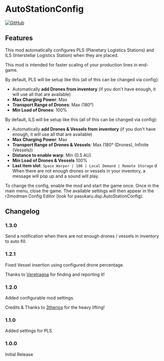 ﻿
# AutoStationConfig

[![GitHub](https://img.shields.io/github/license/pasukaru/DSP-Mods?style=for-the-badge)](https://github.com/Pasukaru/DSP-Mods/tree/main/AutoStationConfig)

## Features

This mod automatically configures PLS (Planetary Logistics Stations) and ILS (Interstellar Logistics Station) when they are placed. 

This mod is intended for faster scaling of your production lines in end-game.

By default, PLS will be setup like this (all of this can be changed via config):
- Automatically **add Drones from inventory** (if you don't have enough, it will use all that are available)
- **Max Charging Power**: Max
- **Transport Range of Drones**: Max (180°)
- **Min Load of Drones**: 100%

By default, ILS will be setup like this (all of this can be changed via config):
- Automatically **add Drones & Vessels from inventory** (if you don't have enough, it will use all that are available)
- **Max Charging Power**: Max
- **Transport Range of Drones & Vessels**: Max (180° (Drones), Infinite (Vessels))
- **Distance to enable warp**: Min (0.5 AU)
- **Min Load of Drones & Vessels** 100%
- **Last item slot**: `Space Warper | 100 | Local Demand | Remote Storage`
d
When there are not enough drones or vessels in your inventory, a message will pop up and a sound will play. 

To change the config, enable the mod and start the game once. Once in the main menu, close the game. 
The available settings will then appear in the r2modman Config Editor (look for pasukaru.dsp.AutoStationConfig).

## Changelog

### 1.3.0
Send a notification when there are not enough drones / vessels in inventory to auto fill.

### 1.2.1
Fixed Vessel insertion using configured drone percentage.

Thanks to [Veretragna](https://github.com/Veretragna) for finding and reporting it!

### 1.2.0
Added configurable mod settings.

Credits & Thanks to [3therios](https://github.com/3therios) for the heavy lifting!

### 1.1.0
Added settings for PLS

### 1.0.0
Initial Release
